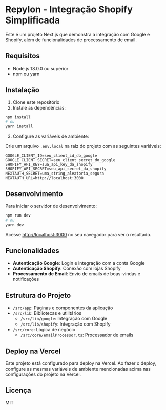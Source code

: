 # Repylon - Integração Shopify Simplificada

Este é um projeto Next.js que demonstra a integração com Google e Shopify, além de funcionalidades de processamento de email.

## Requisitos

- Node.js 18.0.0 ou superior
- npm ou yarn

## Instalação

1. Clone este repositório
2. Instale as dependências:

```bash
npm install
# ou
yarn install
```

3. Configure as variáveis de ambiente:

Crie um arquivo `.env.local` na raiz do projeto com as seguintes variáveis:

```
GOOGLE_CLIENT_ID=seu_client_id_do_google
GOOGLE_CLIENT_SECRET=seu_client_secret_do_google
SHOPIFY_API_KEY=sua_api_key_da_shopify
SHOPIFY_API_SECRET=seu_api_secret_da_shopify
NEXTAUTH_SECRET=uma_string_aleatoria_segura
NEXTAUTH_URL=http://localhost:3000
```

## Desenvolvimento

Para iniciar o servidor de desenvolvimento:

```bash
npm run dev
# ou
yarn dev
```

Acesse [http://localhost:3000](http://localhost:3000) no seu navegador para ver o resultado.

## Funcionalidades

- **Autenticação Google**: Login e integração com a conta Google
- **Autenticação Shopify**: Conexão com lojas Shopify
- **Processamento de Email**: Envio de emails de boas-vindas e notificações

## Estrutura do Projeto

- `/src/app`: Páginas e componentes da aplicação
- `/src/lib`: Bibliotecas e utilitários
  - `/src/lib/google`: Integração com Google
  - `/src/lib/shopify`: Integração com Shopify
- `/src/core`: Lógica de negócio
  - `/src/core/emailProcessor.ts`: Processador de emails

## Deploy na Vercel

Este projeto está configurado para deploy na Vercel. Ao fazer o deploy, configure as mesmas variáveis de ambiente mencionadas acima nas configurações do projeto na Vercel.

## Licença

MIT
